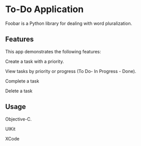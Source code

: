 # To-Do Application

Foobar is a Python library for dealing with word pluralization.

## Features
This app demonstrates the following features:

  Create a task with a priority.

  View tasks by priority or progress (To Do- In Progress - Done).

  Complete a task

  Delete a task

## Usage
Objective-C. 

UIKit

XCode
